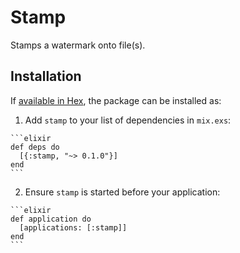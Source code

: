 # Stamp

Stamps a watermark onto file(s).

## Installation

If [available in Hex](https://hex.pm/docs/publish), the package can be installed as:

  1. Add `stamp` to your list of dependencies in `mix.exs`:

    ```elixir
    def deps do
      [{:stamp, "~> 0.1.0"}]
    end
    ```

  2. Ensure `stamp` is started before your application:

    ```elixir
    def application do
      [applications: [:stamp]]
    end
    ```

